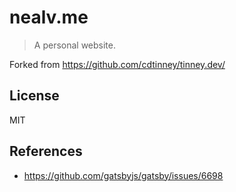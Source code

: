 # nealv.me

> A personal website.

Forked from https://github.com/cdtinney/tinney.dev/

## License

MIT


## References

* https://github.com/gatsbyjs/gatsby/issues/6698
